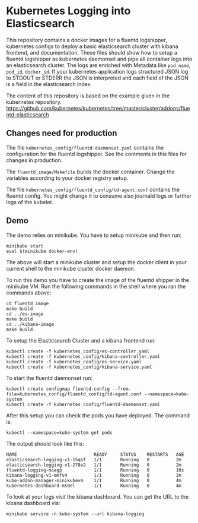 # Kubernetes Logging into Elasticsearch

This repository contains a docker images for a fluentd logshipper, kubernetes configs to deploy a basic elasticsearch cluster with kibana frontend, and documentation. These files should show how to setup a fluentd logshipper as kubernetes daemonset and pipe all container logs into an elasticsearch cluster. The logs are enriched with Metadata like `pod_name`, `pod_id`, `docker_id`. If your kubernetes application logs structured JSON log to STDOUT or STDERR the JSON is interpreted and each field of the JSON is a field in the elasticsearch index.

The content of this repository is based on the example given in the kubernetes repository. https://github.com/kubernetes/kubernetes/tree/master/cluster/addons/fluentd-elasticsearch

## Changes need for production
The file `kubernetes_config/fluentd-daemonset.yaml` contains the configuration for the fluentd logshipper. See the comments in this files for changes in production.

The `fluentd_image/Makefile` builds the docker container. Change the variables according to your docker registry setup. 

The file `kubernetes_config/fluentd_config/td-agent.conf` contains the fluentd config. You might change it to consume also journald logs or further logs of the kubelet.

## Demo

The demo relies on minikube. You have to setup minikube and then run:
```
minikube start
eval $(minikube docker-env)
```
The above will start a minikube cluster and setup the docker client in your current shell to the minikube cluster docker daemon. 

To run this demo you have to create the image of the fluentd shipper in the minikube VM. Run the following commands in the shell where you ran the commands above:

```
cd fluentd_image
make build
cd ../es-image
make build
cd ../kibana-image
make build
```

To setup the Elasticsearch Cluster and a kibana frontend run:
```
kubectl create -f kubernetes_config/es-controller.yaml
kubectl create -f kubernetes_config/kibana-controller.yaml
kubectl create -f kubernetes_config/es-service.yaml
kubectl create -f kubernetes_config/kibana-service.yaml

```

To start the fluentd daemonset run:
```
kubectl create configmap fluentd-config --from-file=kubernetes_config/fluentd_config/td-agent.conf --namespace=kube-system
kubectl create -f kubernetes_config/fluentd-daemonset.yaml
```

After this setup you can check the pods you have deployed. The command is:
```
kubectl --namespace=kube-system get pods
```
The output should look like this:
```
NAME                             READY     STATUS    RESTARTS   AGE
elasticsearch-logging-v1-15qsf   1/1       Running   0          2m
elasticsearch-logging-v1-278v2   1/1       Running   0          2m
fluentd-logging-mcegp            1/1       Running   0          10s
kibana-logging-v1-mmfv4          1/1       Running   0          2m
kube-addon-manager-minikubevm    1/1       Running   0          4m
kubernetes-dashboard-ms0el       1/1       Running   0          4m
```

To look at your logs visit the kibana dashboard. You can get the URL to the kibana dashboard via:
```
minikube service -n kube-system --url kibana-logging
```
